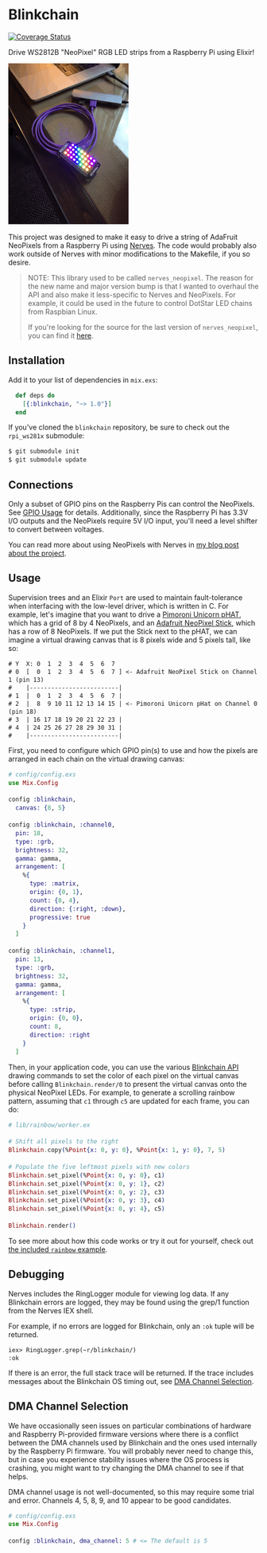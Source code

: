 # Blinkchain

[![Coverage Status](https://coveralls.io/repos/github/GregMefford/blinkchain/badge.svg?branch=master)](https://coveralls.io/github/GregMefford/blinkchain?branch=master)

Drive WS2812B "NeoPixel" RGB LED strips from a Raspberry Pi using Elixir!

![Rainbow Demo](resources/blinkchain_rainbow.gif)

This project was designed to make it easy to drive a string of AdaFruit
NeoPixels from a Raspberry Pi using [Nerves](http://nerves-project.org). The
code would probably also work outside of Nerves with minor modifications to the
Makefile, if you so desire.

> NOTE: This library used to be called `nerves_neopixel`. The reason for the
> new name and major version bump is that I wanted to overhaul the API and
> also make it less-specific to Nerves and NeoPixels. For example, it could be
> used in the future to control DotStar LED chains from Raspbian Linux.
>
> If you're looking for the source for the last version of `nerves_neopixel`,
> you can find it [here](https://github.com/GregMefford/blinkchain/tree/v0.4.0).

## Installation

Add it to your list of dependencies in `mix.exs`:

```elixir
  def deps do
    [{:blinkchain, "~> 1.0"}]
  end
```

If you've cloned the `blinkchain` repository, be sure to check out the
`rpi_ws281x` submodule:

```sh
$ git submodule init
$ git submodule update
```

## Connections

Only a subset of GPIO pins on the Raspberry Pis can control the NeoPixels. See
[GPIO Usage](https://github.com/jgarff/rpi_ws281x#gpio-usage) for details.
Additionally, since the Raspberry Pi has 3.3V I/O outputs and the NeoPixels
require 5V I/O input, you'll need a level shifter to convert between voltages.

You can read more about using NeoPixels with Nerves in [my blog post about the
project](http://www.gregmefford.com/blog/2016/01/22/driving-neopixels-with-elixir-and-nerves).

## Usage

Supervision trees and an Elixir `Port` are used to maintain fault-tolerance
when interfacing with the low-level driver, which is written in C. For example,
let's imagine that you want to drive a [Pimoroni Unicorn pHAT], which has a
grid of 8 by 4 NeoPixels, and an [Adafruit NeoPixel Stick], which has a row of
8 NeoPixels. If we put the Stick next to the pHAT, we can imagine a virtual
drawing canvas that is 8 pixels wide and 5 pixels tall, like so:

[Pimoroni Unicorn pHAT]: https://shop.pimoroni.com/products/unicorn-phat
[Adafruit NeoPixel Stick]: https://www.adafruit.com/product/1426

```
# Y  X: 0  1  2  3  4  5  6  7
# 0  [  0  1  2  3  4  5  6  7 ] <- Adafruit NeoPixel Stick on Channel 1 (pin 13)
#    |-------------------------|
# 1  |  0  1  2  3  4  5  6  7 |
# 2  |  8  9 10 11 12 13 14 15 | <- Pimoroni Unicorn pHat on Channel 0 (pin 18)
# 3  | 16 17 18 19 20 21 22 23 |
# 4  | 24 25 26 27 28 29 30 31 |
#    |-------------------------|
```

First, you need to configure which GPIO pin(s) to use and how the pixels are
arranged in each chain on the virtual drawing canvas:

```elixir
# config/config.exs
use Mix.Config

config :blinkchain,
  canvas: {8, 5}

config :blinkchain, :channel0,
  pin: 18,
  type: :grb,
  brightness: 32,
  gamma: gamma,
  arrangement: [
    %{
      type: :matrix,
      origin: {0, 1},
      count: {8, 4},
      direction: {:right, :down},
      progressive: true
    }
  ]

config :blinkchain, :channel1,
  pin: 13,
  type: :grb,
  brightness: 32,
  gamma: gamma,
  arrangement: [
    %{
      type: :strip,
      origin: {0, 0},
      count: 8,
      direction: :right
    }
  ]
```

Then, in your application code, you can use the various [Blinkchain API]
drawing commands to set the color of each pixel on the virtual canvas before
calling `Blinkchain.render/0` to present the virtual canvas onto the physical
NeoPixel LEDs. For example, to generate a scrolling rainbow pattern, assuming
that `c1` through `c5` are updated for each frame, you can do:

[Blinkchain API]: https://hexdocs.pm/blinkchain

```elixir
# lib/rainbow/worker.ex

# Shift all pixels to the right
Blinkchain.copy(%Point{x: 0, y: 0}, %Point{x: 1, y: 0}, 7, 5)

# Populate the five leftmost pixels with new colors
Blinkchain.set_pixel(%Point{x: 0, y: 0}, c1)
Blinkchain.set_pixel(%Point{x: 0, y: 1}, c2)
Blinkchain.set_pixel(%Point{x: 0, y: 2}, c3)
Blinkchain.set_pixel(%Point{x: 0, y: 3}, c4)
Blinkchain.set_pixel(%Point{x: 0, y: 4}, c5)

Blinkchain.render()
```

To see more about how this code works or try it out for yourself, check out
[the included `rainbow` example](https://github.com/GregMefford/blinkchain/tree/master/examples/rainbow).

## Debugging

Nerves includes the RingLogger module for viewing log data. If any Blinkchain errors are logged, they may be found using the grep/1 function from the Nerves IEX shell.

For example, if no errors are logged for Blinkchain, only an `:ok` tuple will be returned.
```iex
iex> RingLogger.grep(~r/blinkchain/)
:ok
```

If there is an error, the full stack trace will be returned. If the trace includes messages about the Blinkchain OS timing out, see [DMA Channel Selection](#dma-channel-selection).

## DMA Channel Selection

We have occasionally seen issues on particular combinations of hardware and
Raspberry Pi-provided firmware versions where there is a conflict between the
DMA channels used by Blinkchain and the ones used internally by the Raspberry
Pi firmware. You will probably never need to change this, but in case you
experience stability issues where the OS process is crashing, you might want to
try changing the DMA channel to see if that helps.

DMA channel usage is not well-documented, so this may require some trial and error. Channels 4, 5, 8, 9, and 10 appear to be good candidates.

```elixir
# config/config.exs
use Mix.Config

config :blinkchain, dma_channel: 5 # <= The default is 5
```
